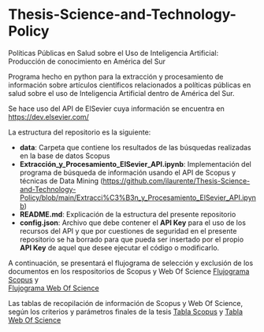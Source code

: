 # Thesis-Science-and-Technology-Policy
Políticas Públicas en Salud sobre el Uso de Inteligencia Artificial: Producción de conocimiento en América del Sur

Programa hecho en python para la extracción y procesamiento de información sobre artículos científicos relacionados a políticas públicas en salud sobre el uso de Inteligencia Artificial dentro de América del Sur.

Se hace uso del API de ElSevier cuya información se encuentra en https://dev.elsevier.com/

La estructura del repositorio es la siguiente:
* **data**: Carpeta que contiene los resultados de las búsquedas realizadas en la base de datos Scopus
* **Extracción_y_Procesamiento_ElSevier_API.ipynb**: Implementación del programa de búsqueda de información usando el API de Scopus y técnicas de Data Mining (https://github.com/ilaurente/Thesis-Science-and-Technology-Policy/blob/main/Extracci%C3%B3n_y_Procesamiento_ElSevier_API.ipynb)
* **README.md**: Explicación de la estructura del presente repositorio
* **config.json**: Archivo que debe contener el **API Key** para el uso de los recursos del API y que por cuestiones de seguridad en el presente repositorio se ha borrado para que pueda ser insertado por el propio **API Key** de aquel que desee ejecutar el código o modificarlo.

A continuación, se presentará el flujograma de selección y exclusión de los documentos en los respositorios de Scopus y Web Of Science
[Flujograma Scopus](Flujograma_selección_exclusión_Scopus.pdf) y  
[Flujograma Web Of Science](Flujograma_selección_exclusión_WoS.pdf)

Las tablas de recopilación de información de Scopus y Web Of Science, según los criterios y parámetros finales de la tesis
[Tabla Scopus](Tablas_Anexos_Scopus.pdf) y 
[Tabla Web Of Science](Tablas_Anexos_Web_of_Science.pdf)
